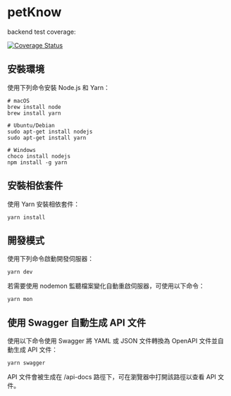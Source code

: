 # petKnow

backend test coverage:

[![Coverage Status](https://coveralls.io/repos/github/sunpochin/petKnow-be/badge.svg?branch=main)](https://coveralls.io/github/sunpochin/petKnow-be?branch=main)

## 安裝環境

使用下列命令安裝 Node.js 和 Yarn：

```
# macOS
brew install node
brew install yarn

# Ubuntu/Debian
sudo apt-get install nodejs
sudo apt-get install yarn

# Windows
choco install nodejs
npm install -g yarn
```

## 安裝相依套件

使用 Yarn 安裝相依套件：

    yarn install

## 開發模式

使用下列命令啟動開發伺服器：

    yarn dev

若需要使用 nodemon 監聽檔案變化自動重啟伺服器，可使用以下命令：

    yarn mon

## 使用 Swagger 自動生成 API 文件

使用以下命令使用 Swagger 將 YAML 或 JSON 文件轉換為 OpenAPI 文件並自動生成 API 文件：

    yarn swagger

API 文件會被生成在 /api-docs 路徑下，可在瀏覽器中打開該路徑以查看 API 文件。
